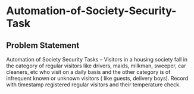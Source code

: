 # Automation-of-Society-Security-Task
## Problem Statement 
Automation of Society Security Tasks – Visitors in a housing society fall in the category of regular visitors like drivers, maids, milkman, sweeper, car cleaners, etc who visit on a daily basis and the other category is of infrequent known or unknown visitors ( like guests, delivery boys). Record with timestamp registered regular visitors and their temperature check.
